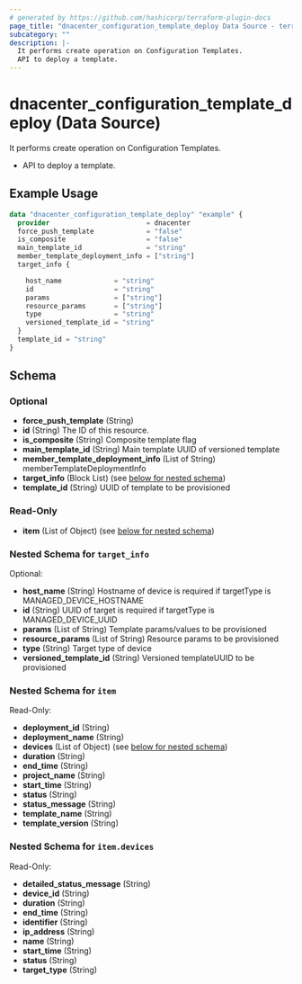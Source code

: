 ```yaml
---
# generated by https://github.com/hashicorp/terraform-plugin-docs
page_title: "dnacenter_configuration_template_deploy Data Source - terraform-provider-dnacenter"
subcategory: ""
description: |-
  It performs create operation on Configuration Templates.
  API to deploy a template.
---
```


# dnacenter_configuration_template_deploy (Data Source)

It performs create operation on Configuration Templates.

- API to deploy a template.

## Example Usage

```terraform
data "dnacenter_configuration_template_deploy" "example" {
  provider                        = dnacenter
  force_push_template             = "false"
  is_composite                    = "false"
  main_template_id                = "string"
  member_template_deployment_info = ["string"]
  target_info {

    host_name             = "string"
    id                    = "string"
    params                = ["string"]
    resource_params       = ["string"]
    type                  = "string"
    versioned_template_id = "string"
  }
  template_id = "string"
}
```

<!-- schema generated by tfplugindocs -->
## Schema

### Optional

- **force_push_template** (String)
- **id** (String) The ID of this resource.
- **is_composite** (String) Composite template flag
- **main_template_id** (String) Main template UUID of versioned template
- **member_template_deployment_info** (List of String) memberTemplateDeploymentInfo
- **target_info** (Block List) (see [below for nested schema](#nestedblock--target_info))
- **template_id** (String) UUID of template to be provisioned

### Read-Only

- **item** (List of Object) (see [below for nested schema](#nestedatt--item))

<a id="nestedblock--target_info"></a>
### Nested Schema for `target_info`

Optional:

- **host_name** (String) Hostname of device is required if targetType is MANAGED_DEVICE_HOSTNAME
- **id** (String) UUID of target is required if targetType is MANAGED_DEVICE_UUID
- **params** (List of String) Template params/values to be provisioned
- **resource_params** (List of String) Resource params to be provisioned
- **type** (String) Target type of device
- **versioned_template_id** (String) Versioned templateUUID to be provisioned


<a id="nestedatt--item"></a>
### Nested Schema for `item`

Read-Only:

- **deployment_id** (String)
- **deployment_name** (String)
- **devices** (List of Object) (see [below for nested schema](#nestedobjatt--item--devices))
- **duration** (String)
- **end_time** (String)
- **project_name** (String)
- **start_time** (String)
- **status** (String)
- **status_message** (String)
- **template_name** (String)
- **template_version** (String)

<a id="nestedobjatt--item--devices"></a>
### Nested Schema for `item.devices`

Read-Only:

- **detailed_status_message** (String)
- **device_id** (String)
- **duration** (String)
- **end_time** (String)
- **identifier** (String)
- **ip_address** (String)
- **name** (String)
- **start_time** (String)
- **status** (String)
- **target_type** (String)


